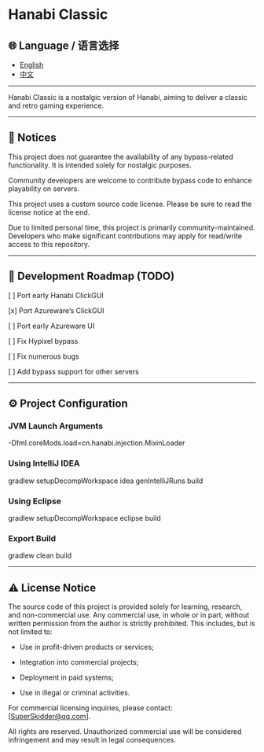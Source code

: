 # Hanabi Classic

## 🌐 Language / 语言选择

- [English](README-EN.md)
- [中文](README.md)

---

Hanabi Classic is a nostalgic version of Hanabi, aiming to deliver a classic and retro gaming experience.


---

## 🔔 Notices

This project does not guarantee the availability of any bypass-related functionality. It is intended solely for nostalgic purposes.

Community developers are welcome to contribute bypass code to enhance playability on servers.

This project uses a custom source code license. Please be sure to read the license notice at the end.


Due to limited personal time, this project is primarily community-maintained.
Developers who make significant contributions may apply for read/write access to this repository.


---

## 📝 Development Roadmap (TODO)

[ ] Port early Hanabi ClickGUI

[x] Port Azureware’s ClickGUI

[ ] Port early Azureware UI

[ ] Fix Hypixel bypass

[ ] Fix numerous bugs

[ ] Add bypass support for other servers



---

## ⚙️ Project Configuration

### JVM Launch Arguments

-Dfml.coreMods.load=cn.hanabi.injection.MixinLoader

### Using IntelliJ IDEA

gradlew setupDecompWorkspace idea genIntelliJRuns build

### Using Eclipse

gradlew setupDecompWorkspace eclipse build

### Export Build

gradlew clean build


---

## ⚠️ License Notice

The source code of this project is provided solely for learning, research, and non-commercial use.
Any commercial use, in whole or in part, without written permission from the author is strictly prohibited. This includes, but is not limited to:

* Use in profit-driven products or services;

* Integration into commercial projects;

* Deployment in paid systems;

* Use in illegal or criminal activities.


For commercial licensing inquiries, please contact: \[[SuperSkidder@qq.com](mailto:SuperSkidder@qq.com)].

All rights are reserved. Unauthorized commercial use will be considered infringement and may result in legal consequences.

